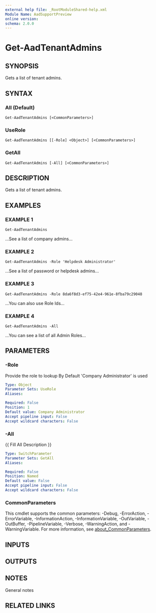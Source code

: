 ```yaml
---
external help file: _RootModuleShared-help.xml
Module Name: AadSupportPreview
online version:
schema: 2.0.0
---
```


# Get-AadTenantAdmins

## SYNOPSIS
Gets a list of tenant admins.

## SYNTAX

### All (Default)
```
Get-AadTenantAdmins [<CommonParameters>]
```

### UseRole
```
Get-AadTenantAdmins [[-Role] <Object>] [<CommonParameters>]
```

### GetAll
```
Get-AadTenantAdmins [-All] [<CommonParameters>]
```

## DESCRIPTION
Gets a list of tenant admins.

## EXAMPLES

### EXAMPLE 1
```
Get-AadTenantAdmins
```

...See a list of company admins...

### EXAMPLE 2
```
Get-AadTenantAdmins -Role 'Helpdesk Administrator'
```

...See a list of password or helpdesk admins...

### EXAMPLE 3
```
Get-AadTenantAdmins -Role 8da6f8d3-ef75-42e4-961e-8fba79c29048
```

...You can also use Role Ids...

### EXAMPLE 4
```
Get-AadTenantAdmins -All
```

...You can see a list of all Admin Roles...

## PARAMETERS

### -Role
Provide the role to lookup
By Default 'Company Administrator' is used

```yaml
Type: Object
Parameter Sets: UseRole
Aliases:

Required: False
Position: 1
Default value: Company Administrator
Accept pipeline input: False
Accept wildcard characters: False
```

### -All
{{ Fill All Description }}

```yaml
Type: SwitchParameter
Parameter Sets: GetAll
Aliases:

Required: False
Position: Named
Default value: False
Accept pipeline input: False
Accept wildcard characters: False
```

### CommonParameters
This cmdlet supports the common parameters: -Debug, -ErrorAction, -ErrorVariable, -InformationAction, -InformationVariable, -OutVariable, -OutBuffer, -PipelineVariable, -Verbose, -WarningAction, and -WarningVariable. For more information, see [about_CommonParameters](http://go.microsoft.com/fwlink/?LinkID=113216).

## INPUTS

## OUTPUTS

## NOTES
General notes

## RELATED LINKS
